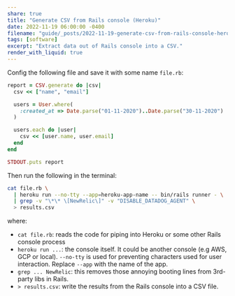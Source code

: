 ```yaml
---
share: true
title: "Generate CSV from Rails console (Heroku)"
date: 2022-11-19 06:00:00 -0400
filename: "guide/_posts/2022-11-19-generate-csv-from-rails-console-heroku"
tags: [software]
excerpt: "Extract data out of Rails console into a CSV."
render_with_liquid: true
---
```


Config the following file and save it with some name `file.rb`:

```ruby
report = CSV.generate do |csv|
  csv << ["name", "email"]

  users = User.where(
    :created_at => Date.parse("01-11-2020")..Date.parse("30-11-2020")
  )

  users.each do |user|
    csv << [user.name, user.email]
  end
end

STDOUT.puts report
```

Then run the following in the terminal:

```bash
cat file.rb \
  | heroku run --no-tty --app=heroku-app-name -- bin/rails runner - \
  | grep -v "\*\* \[NewRelic\]" -v "DISABLE_DATADOG_AGENT" \
  > results.csv
```

where:

- `cat file.rb`: reads the code for piping into Heroku or some other Rails console process
- `heroku run ...`: the console itself. It could be another console (e.g AWS, GCP or local). `--no-tty` is used for preventing characters used for user interaction. Replace `--app` with the name of the app.
- `grep ... NewRelic`: this removes those annoying booting lines from 3rd-party libs in Rails.
- `> results.csv`: write the results from the Rails console into a CSV file.